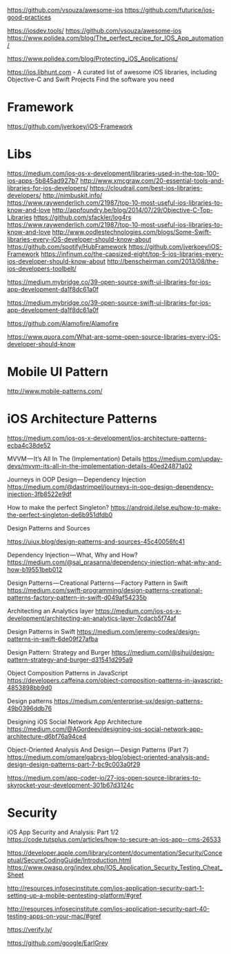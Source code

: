https://github.com/vsouza/awesome-ios
https://github.com/futurice/ios-good-practices

https://iosdev.tools/
https://github.com/vsouza/awesome-ios
https://www.polidea.com/blog/The_perfect_recipe_for_IOS_App_automation/

https://www.polidea.com/blog/Protecting_iOS_Applications/



https://ios.libhunt.com - A curated list of awesome iOS libraries, including Objective-C and Swift Projects
Find the software you need



# Framework
https://github.com/jverkoey/iOS-Framework

# Libs
https://medium.com/ios-os-x-development/libraries-used-in-the-top-100-ios-apps-5b845ad927b7
http://www.xmcgraw.com/20-essential-tools-and-libraries-for-ios-developers/
https://cloudrail.com/best-ios-libraries-developers/
http://nimbuskit.info/
https://www.raywenderlich.com/21987/top-10-most-useful-ios-libraries-to-know-and-love
http://appfoundry.be/blog/2014/07/29/Objective-C-Top-Libraries
https://github.com/sfackler/log4rs
https://www.raywenderlich.com/21987/top-10-most-useful-ios-libraries-to-know-and-love
http://www.oodlestechnologies.com/blogs/Some-Swift-libraries-every-iOS-developer-should-know-about
https://github.com/spotify/HubFramework
https://github.com/jverkoey/iOS-Framework
https://infinum.co/the-capsized-eight/top-5-ios-libraries-every-ios-developer-should-know-about
http://benscheirman.com/2013/08/the-ios-developers-toolbelt/

https://medium.mybridge.co/39-open-source-swift-ui-libraries-for-ios-app-development-da1f8dc61a0f

https://medium.mybridge.co/39-open-source-swift-ui-libraries-for-ios-app-development-da1f8dc61a0f

https://github.com/Alamofire/Alamofire

https://www.quora.com/What-are-some-open-source-libraries-every-iOS-developer-should-know



# Mobile UI Pattern
http://www.mobile-patterns.com/


# iOS Architecture Patterns
https://medium.com/ios-os-x-development/ios-architecture-patterns-ecba4c38de52

MVVM — It’s All In The (Implementation) Details
https://medium.com/upday-devs/mvvm-its-all-in-the-implementation-details-40ed24871a02

Journeys in OOP Design — Dependency Injection
https://medium.com/@dastrimpel/journeys-in-oop-design-dependency-injection-3fb8522e9df

How to make the perfect Singleton?
https://android.jlelse.eu/how-to-make-the-perfect-singleton-de6b951dfdb0


Design Patterns and Sources

https://uiux.blog/design-patterns-and-sources-45c40056fc41


Dependency Injection — What, Why and How?
https://medium.com/@sai_prasanna/dependency-injection-what-why-and-how-b19551beb012


Design Patterns — Creational Patterns — Factory Pattern in Swift
https://medium.com/swift-programming/design-patterns-creational-patterns-factory-pattern-in-swift-d049af54235b


Architecting an Analytics layer
https://medium.com/ios-os-x-development/architecting-an-analytics-layer-7cdacb5f74af

Design Patterns in Swift
https://medium.com/jeremy-codes/design-patterns-in-swift-6de09f27afba


Design Pattern: Strategy and Burger
https://medium.com/@sihui/design-pattern-strategy-and-burger-d31541d295a9

Object Composition Patterns in JavaScript
https://developers.caffeina.com/object-composition-patterns-in-javascript-4853898bb9d0

Design patterns
https://medium.com/enterprise-ux/design-patterns-49b0396ddb76


Designing iOS Social Network App Architecture
https://medium.com/@AGordeev/designing-ios-social-network-app-architecture-d6bf76a94ce4


Object-Oriented Analysis And Design — Design Patterns (Part 7)
https://medium.com/omarelgabrys-blog/object-oriented-analysis-and-design-design-patterns-part-7-bc9c003a0f29


https://medium.com/app-coder-io/27-ios-open-source-libraries-to-skyrocket-your-development-301b67d3124c


# Security
iOS App Security and Analysis: Part 1/2
https://code.tutsplus.com/articles/how-to-secure-an-ios-app--cms-26533

https://developer.apple.com/library/content/documentation/Security/Conceptual/SecureCodingGuide/Introduction.html
https://www.owasp.org/index.php/IOS_Application_Security_Testing_Cheat_Sheet

http://resources.infosecinstitute.com/ios-application-security-part-1-setting-up-a-mobile-pentesting-platform/#gref

http://resources.infosecinstitute.com/ios-application-security-part-40-testing-apps-on-your-mac/#gref

https://verify.ly/


https://github.com/google/EarlGrey
